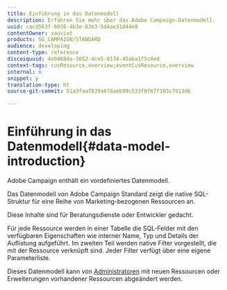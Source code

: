 ```yaml
---
title: Einführung in das Datenmodell
description: Erfahren Sie mehr über das Adobe Campaign-Datenmodell.
uuid: cacd563f-6936-4b3e-83e3-5d4ae31d44e8
contentOwner: sauviat
products: SG_CAMPAIGN/STANDARD
audience: developing
content-type: reference
discoiquuid: 4e0468da-3052-4ce5-8174-45aba1f5c4ed
context-tags: cusResource,overview;eventCusResource,overview
internal: n
snippet: y
translation-type: ht
source-git-commit: 51a3faaf839a678aeb99c533f0f67f103c7913d6

---
```



# Einführung in das Datenmodell{#data-model-introduction}

Adobe Campaign enthält ein vordefiniertes Datenmodell.

Das Datenmodell von Adobe Campaign Standard zeigt die native SQL-Struktur für eine Reihe von Marketing-bezogenen Ressourcen an.

Diese Inhalte sind für Beratungsdienste oder Entwickler gedacht.

Für jede Ressource werden in einer Tabelle die SQL-Felder mit den verfügbaren Eigenschaften wie interner Name, Typ und Details der Auflistung aufgeführt. Im zweiten Teil werden native Filter vorgestellt, die mit der Ressource verknüpft sind. Jeder Filter verfügt über eine eigene Parameterliste.

Dieses Datenmodell kann von [Administratoren](../../administration/using/users-management.md#functional-administrators) mit neuen Ressourcen oder Erweiterungen vorhandener Ressourcen abgeändert werden.
